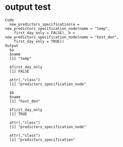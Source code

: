 # output test

    Code
      new_predictors_specification(a = new_predictors_specification_node(name = "temp",
        first_day_only = FALSE), b = new_predictors_specification_node(name = "host_den",
        first_day_only = TRUE))
    Output
      $a
      $name
      [1] "temp"
      
      $first_day_only
      [1] FALSE
      
      attr(,"class")
      [1] "predictors_specification_node"
      
      $b
      $name
      [1] "host_den"
      
      $first_day_only
      [1] TRUE
      
      attr(,"class")
      [1] "predictors_specification_node"
      
      attr(,"class")
      [1] "predictors_specification"


